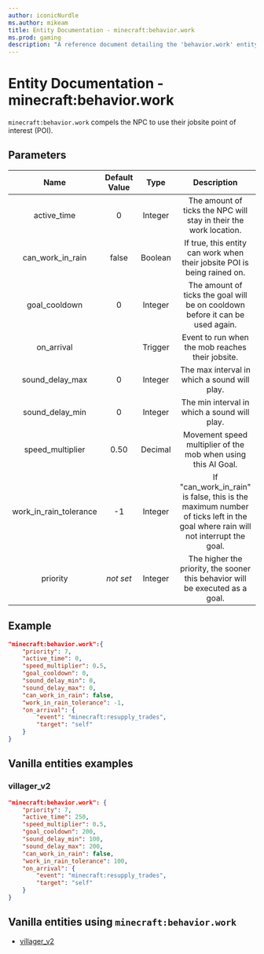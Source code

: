 ```yaml
---
author: iconicNurdle
ms.author: mikeam
title: Entity Documentation - minecraft:behavior.work
ms.prod: gaming
description: "A reference document detailing the 'behavior.work' entity goal"
---
```


# Entity Documentation - minecraft:behavior.work

`minecraft:behavior.work` compels the NPC to use their jobsite point of interest (POI).

## Parameters

| Name| Default Value| Type| Description |
|:-----------:|:-----------:|:-----------:|:-----------:|
| active_time| 0| Integer| The amount of ticks the NPC will stay in their the work location. |
| can_work_in_rain| false| Boolean| If true, this entity can work when their jobsite POI is being rained on. |
| goal_cooldown| 0| Integer| The amount of ticks the goal will be on cooldown before it can be used again. |
| on_arrival| | Trigger| Event to run when the mob reaches their jobsite. |
| sound_delay_max| 0| Integer| The max interval in which a sound will play. |
| sound_delay_min| 0| Integer| The min interval in which a sound will play. |
| speed_multiplier| 0.50| Decimal| Movement speed multiplier of the mob when using this AI Goal. |
| work_in_rain_tolerance| -1| Integer| If "can_work_in_rain" is false, this is the maximum number of ticks left in the goal where rain will not interrupt the goal. |
|priority|*not set*|Integer|The higher the priority, the sooner this behavior will be executed as a goal.|

## Example

```json
"minecraft:behavior.work":{
    "priority": 7,
    "active_time": 0,
    "speed_multiplier": 0.5,
    "goal_cooldown": 0,
    "sound_delay_min": 0,
    "sound_delay_max": 0,
    "can_work_in_rain": false,
    "work_in_rain_tolerance": -1,
    "on_arrival": {
        "event": "minecraft:resupply_trades",
        "target": "self"
    }
}
```

## Vanilla entities examples

### villager_v2

```json
"minecraft:behavior.work": {
    "priority": 7,
    "active_time": 250,
    "speed_multiplier": 0.5,
    "goal_cooldown": 200,
    "sound_delay_min": 100,
    "sound_delay_max": 200,
    "can_work_in_rain": false,
    "work_in_rain_tolerance": 100,
    "on_arrival": {
        "event": "minecraft:resupply_trades",
        "target": "self"
    }
}
```

## Vanilla entities using `minecraft:behavior.work`

- [villager_v2](../../../../Source/VanillaBehaviorPack_Snippets/entities/villager_v2.md)
